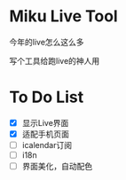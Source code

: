 # Miku Live Tool

今年的live怎么这么多

写个工具给跑live的神人用

# To Do List
- [x] 显示Live界面
- [x] 适配手机页面
- [ ] icalendar订阅
- [ ] i18n
- [ ] 界面美化，自动配色